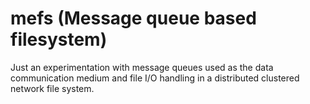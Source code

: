# mefs (Message queue based filesystem)

Just an experimentation with message queues used as the data communication medium and file I/O handling in a distributed clustered network file system.

